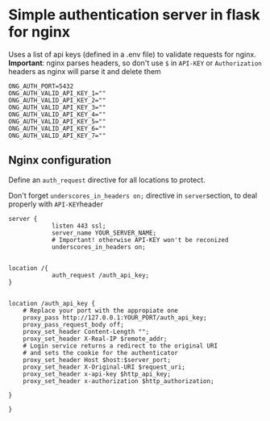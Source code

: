 # Simple authentication server in flask for nginx
Uses a list of api keys (defined in a .env file) to validate requests for nginx.
**Important**: nginx parses headers, so don't use `$` in `API-KEY` or `Authorization` headers as nginx will parse it and delete them 
```
ONG_AUTH_PORT=5432
ONG_AUTH_VALID_API_KEY_1=""
ONG_AUTH_VALID_API_KEY_2=""
ONG_AUTH_VALID_API_KEY_3=""
ONG_AUTH_VALID_API_KEY_4=""
ONG_AUTH_VALID_API_KEY_5=""
ONG_AUTH_VALID_API_KEY_6=""
ONG_AUTH_VALID_API_KEY_7=""
```

## Nginx configuration
Define an `auth_request` directive for all locations to protect.

Don't forget `underscores_in_headers on;` directive in `server`section, to deal properly with `API-KEY`header
```
server {
            listen 443 ssl;
            server_name YOUR_SERVER_NAME;
            # Important! otherwise API-KEY won't be reconized
            underscores_in_headers on;


location /{
            auth_request /auth_api_key;
}


location /auth_api_key {
    # Replace your port with the appropiate one
    proxy_pass http://127.0.0.1:YOUR_PORT/auth_api_key;
    proxy_pass_request_body off;
    proxy_set_header Content-Length "";
    proxy_set_header X-Real-IP $remote_addr;
    # Login service returns a redirect to the original URI
    # and sets the cookie for the authenticator
    proxy_set_header Host $host:$server_port;
    proxy_set_header X-Original-URI $request_uri;
    proxy_set_header x-api-key $http_api_key;
    proxy_set_header x-authorization $http_authorization;

}

}
```